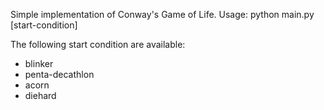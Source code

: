 Simple implementation of Conway's Game of Life.
Usage: python main.py [start-condition]

The following start condition are available:
- blinker
- penta-decathlon
- acorn
- diehard